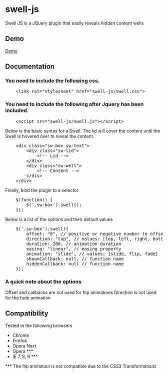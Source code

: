 swell-js
========

Swell JS is a JQuery plugin that easily reveals hidden content wells

Demo
----------------------------

[Demo](http://cdpn.io/Fxkdb)

Documentation
-------------

### You need to include the following css.
<pre>
    &lt;link rel="stylesheet" href="swell-js/swell.css"&gt;
</pre>

### You need to include the following after Jquery has been included.
<pre>
   	&lt;script src="swell-js/swell.js"&gt;&lt;/script&gt;
</pre>

Below is the basic syntax for a Swell. The lid will cover the content until the Swell is hovered over to reveal the content.
<pre>
    &lt;div class="sw-box sw-text"&gt;
        &lt;div class="sw-lid"&gt;
            &lt;!-- Lid --&gt;
        &lt;/div&gt;
        &lt;div class="sw-well"&gt;
            &lt;!-- Content --&gt;
        &lt;/div&gt;
    &lt;/div&gt;
</pre>

Finally, bind the plugin to a selector
<pre>
    $(function() {
        $('.sw-box').swell();
    });
</pre>

Below is a list of the options and their default values
<pre>
    $('.sw-box').swell({
        offset: "0", // positive or negative number to offset the lid
        direction: "top", // values: [top, left, right, bottom]
        duration: 200, // animation duration
        easing: "linear", // easing property
        animation: "slide", // values: [slide, flip, fade]
        shownCallback: null, // function name
        hiddenCallback: null // function name
    });
</pre>

### A quick note about the options
Offset and callbacks are not used for flip animations
Direction is not used for the fade animation

Compatibility
-------------

Tested in the following browsers

+ Chrome
+ Firefox
+ Opera Next
+ Opera ***
+ IE 7, 8, 9 ***

*** The flip animation is not compatible due to the CSS3 Transformations
